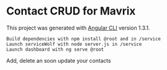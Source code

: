 # Contact CRUD for Mavrix
This project was generated with [Angular CLI](https://github.com/angular/angular-cli) version 1.3.1.

	Build dependencies with npm install @root and in /service
    Launch serviceWolf with node server.js in /service
    Launch dashboard with ng serve @root

Add, delete an soon update your contacts

